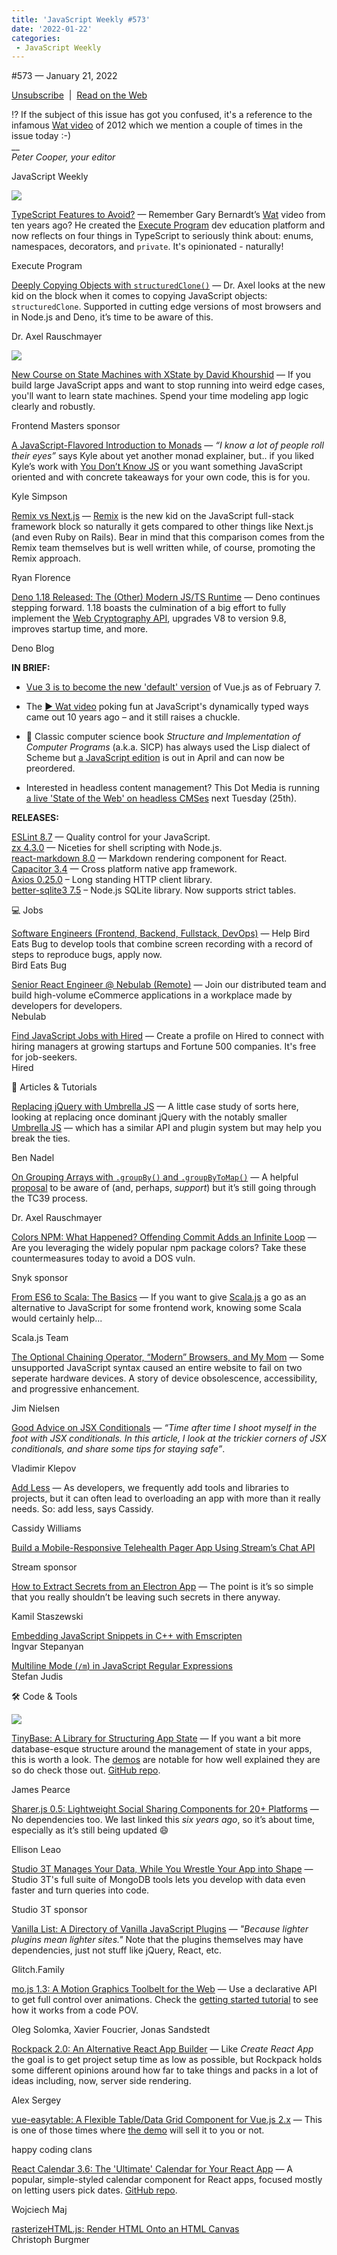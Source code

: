 ```yaml
---
title: 'JavaScript Weekly #573'
date: '2022-01-22'
categories:
 - JavaScript Weekly
---
```


#​573 — January 21, 2022

[Unsubscribe](https://javascriptweekly.com/link/118831/web)  |  [Read on the Web](https://javascriptweekly.com/link/118832/web)

⁉️ If the subject of this issue has got you confused, it's a reference to the infamous [Wat video](https://javascriptweekly.com/link/118835/web) of 2012 which we mention a couple of times in the issue today :-)  
\_\_  
_Peter Cooper, your editor_

JavaScript Weekly

[![](https://res.cloudinary.com/cpress/image/upload/w_1280,e_sharpen:60/igqni4z6jhls1bzqifxu.jpg)](https://javascriptweekly.com/link/118850/web)

[TypeScript Features to Avoid?](https://javascriptweekly.com/link/118850/web "www.executeprogram.com") — Remember Gary Bernardt’s [Wat](https://javascriptweekly.com/link/118835/web) video from ten years ago? He created the [Execute Program](https://javascriptweekly.com/link/118851/web) dev education platform and now reflects on four things in TypeScript to seriously think about: enums, namespaces, decorators, and `private`. It's opinionated - naturally!

Execute Program

[Deeply Copying Objects with `structuredClone()`](https://javascriptweekly.com/link/118852/web "2ality.com") — Dr. Axel looks at the new kid on the block when it comes to copying JavaScript objects: `structuredClone`. Supported in cutting edge versions of most browsers and in Node.js and Deno, it’s time to be aware of this.

Dr. Axel Rauschmayer

[![](https://copm.s3.amazonaws.com/c195ee88.jpg)](https://javascriptweekly.com/link/118833/web)

[New Course on State Machines with XState by David Khourshid](https://javascriptweekly.com/link/118833/web "frontendmasters.com") — If you build large JavaScript apps and want to stop running into weird edge cases, you'll want to learn state machines. Spend your time modeling app logic clearly and robustly.

Frontend Masters sponsor

[A JavaScript-Flavored Introduction to Monads](https://javascriptweekly.com/link/118853/web "github.com") — _“I know a lot of people roll their eyes”_ says Kyle about yet another monad explainer, but.. if you liked Kyle’s work with [You Don’t Know JS](https://javascriptweekly.com/link/118854/web) or you want something JavaScript oriented and with concrete takeaways for your own code, this is for you.

Kyle Simpson

[Remix vs Next.js](https://javascriptweekly.com/link/118855/web "remix.run") — [Remix](https://javascriptweekly.com/link/118886/web) is the new kid on the JavaScript full-stack framework block so naturally it gets compared to other things like Next.js (and even Ruby on Rails). Bear in mind that this comparison comes from the Remix team themselves but is well written while, of course, promoting the Remix approach.

Ryan Florence

[Deno 1.18 Released: The (Other) Modern JS/TS Runtime](https://javascriptweekly.com/link/118857/web "deno.com") — Deno continues stepping forward. 1.18 boasts the culmination of a big effort to fully implement the [Web Cryptography API](https://javascriptweekly.com/link/118858/web), upgrades V8 to version 9.8, improves startup time, and more.

Deno Blog

**IN BRIEF:**

*   [Vue 3 is to become the new 'default' version](https://javascriptweekly.com/link/118834/web) of Vue.js as of February 7.
    
*   The [▶️ Wat video](https://javascriptweekly.com/link/118835/web) poking fun at JavaScript's dynamically typed ways came out 10 years ago – and it still raises a chuckle.
    
*   📗 Classic computer science book _Structure and Implementation of Computer Programs_ (a.k.a. SICP) has always used the Lisp dialect of Scheme but [a JavaScript edition](https://javascriptweekly.com/link/118836/web) is out in April and can now be preordered.
    
*   Interested in headless content management? This Dot Media is running [a live 'State of the Web' on headless CMSes](https://javascriptweekly.com/link/118859/web) next Tuesday (25th).
    

**RELEASES:**

[ESLint 8.7](https://javascriptweekly.com/link/118837/web) — Quality control for your JavaScript.  
[zx 4.3.0](https://javascriptweekly.com/link/118838/web) — Niceties for shell scripting with Node.js.  
[react-markdown 8.0](https://javascriptweekly.com/link/118839/web) — Markdown rendering component for React.  
[Capacitor 3.4](https://javascriptweekly.com/link/118840/web) — Cross platform native app framework.  
[Axios 0.25.0](https://javascriptweekly.com/link/118841/web) – Long standing HTTP client library.  
[better-sqlite3 7.5](https://javascriptweekly.com/link/118842/web) – Node.js SQLite library. Now supports strict tables.

💻 Jobs

[Software Engineers (Frontend, Backend, Fullstack, DevOps)](https://javascriptweekly.com/link/118843/web) — Help Bird Eats Bug to develop tools that combine screen recording with a record of steps to reproduce bugs, apply now.  
Bird Eats Bug

[Senior React Engineer @ Nebulab (Remote)](https://javascriptweekly.com/link/118844/web) — Join our distributed team and build high-volume eCommerce applications in a workplace made by developers for developers.  
Nebulab

[Find JavaScript Jobs with Hired](https://javascriptweekly.com/link/118845/web) — Create a profile on Hired to connect with hiring managers at growing startups and Fortune 500 companies. It's free for job-seekers.  
Hired

📒 Articles & Tutorials

[Replacing jQuery with Umbrella JS](https://javascriptweekly.com/link/118860/web "www.bennadel.com") — A little case study of sorts here, looking at replacing once dominant jQuery with the notably smaller [Umbrella JS](https://javascriptweekly.com/link/118861/web) — which has a similar API and plugin system but may help you break the ties.

Ben Nadel

[On Grouping Arrays with `.groupBy()` and `.groupByToMap()`](https://javascriptweekly.com/link/118862/web "2ality.com") — A helpful [proposal](https://javascriptweekly.com/link/118863/web) to be aware of (and, perhaps, _support_) but it’s still going through the TC39 process.

Dr. Axel Rauschmayer

[Colors NPM: What Happened? Offending Commit Adds an Infinite Loop](https://javascriptweekly.com/link/118846/web "snyk.io") — Are you leveraging the widely popular npm package colors? Take these countermeasures today to avoid a DOS vuln.

Snyk sponsor

[From ES6 to Scala: The Basics](https://javascriptweekly.com/link/118864/web "www.scala-js.org") — If you want to give [Scala.js](https://javascriptweekly.com/link/118865/web) a go as an alternative to JavaScript for some frontend work, knowing some Scala would certainly help...

Scala.js Team

[The Optional Chaining Operator, “Modern” Browsers, and My Mom](https://javascriptweekly.com/link/118866/web "blog.jim-nielsen.com") — Some unsupported JavaScript syntax caused an entire website to fail on two seperate hardware devices. A story of device obsolescence, accessibility, and progressive enhancement.

Jim Nielsen

[Good Advice on JSX Conditionals](https://javascriptweekly.com/link/118867/web "thoughtspile.github.io") — _“Time after time I shoot myself in the foot with JSX conditionals. In this article, I look at the trickier corners of JSX conditionals, and share some tips for staying safe”_.

Vladimir Klepov

[Add Less](https://javascriptweekly.com/link/118868/web "css-tricks.com") — As developers, we frequently add tools and libraries to projects, but it can often lead to overloading an app with more than it really needs. So: add less, says Cassidy.

Cassidy Williams

[Build a Mobile-Responsive Telehealth Pager App Using Stream’s Chat API](https://javascriptweekly.com/link/118848/web "getstream.io")

Stream sponsor

[How to Extract Secrets from an Electron App](https://javascriptweekly.com/link/118869/web "www.staszewski.me") — The point is it’s so simple that you really shouldn’t be leaving such secrets in there anyway.

Kamil Staszewski

[Embedding JavaScript Snippets in C++ with Emscripten](https://javascriptweekly.com/link/118870/web)  
Ingvar Stepanyan

[Multiline Mode (`/m`) in JavaScript Regular Expressions](https://javascriptweekly.com/link/118871/web)  
Stefan Judis

🛠 Code & Tools

[![](https://res.cloudinary.com/cpress/image/upload/w_1280,e_sharpen:60/sn0l2009ciea3l9oqzgr.jpg)](https://javascriptweekly.com/link/118872/web)

[TinyBase: A Library for Structuring App State](https://javascriptweekly.com/link/118872/web "tinybase.org") — If you want a bit more database-esque structure around the management of state in your apps, this is worth a look. The [demos](https://javascriptweekly.com/link/118873/web) are notable for how well explained they are so do check those out. [GitHub repo](https://javascriptweekly.com/link/118874/web).

James Pearce

[Sharer.js 0.5: Lightweight Social Sharing Components for 20+ Platforms](https://javascriptweekly.com/link/118875/web "ellisonleao.github.io") — No dependencies too. We last linked this _six years ago_, so it’s about time, especially as it’s still being updated 😄

Ellison Leao

[Studio 3T Manages Your Data, While You Wrestle Your App into Shape](https://javascriptweekly.com/link/118849/web "studio3t.com") — Studio 3T's full suite of MongoDB tools lets you develop with data even faster and turn queries into code.

Studio 3T sponsor

[Vanilla List: A Directory of Vanilla JavaScript Plugins](https://javascriptweekly.com/link/118876/web "vanillalist.top") — _"Because lighter plugins mean lighter sites."_ Note that the plugins themselves may have dependencies, just not stuff like jQuery, React, etc.

Glitch.Family

[mo.js 1.3: A Motion Graphics Toolbelt for the Web](https://javascriptweekly.com/link/118877/web "mojs.github.io") — Use a declarative API to get full control over animations. Check the [getting started tutorial](https://javascriptweekly.com/link/118878/web) to see how it works from a code POV.

Oleg Solomka, Xavier Foucrier, Jonas Sandstedt

[Rockpack 2.0: An Alternative React App Builder](https://javascriptweekly.com/link/118879/web "github.com") — Like _Create React App_ the goal is to get project setup time as low as possible, but Rockpack holds some different opinions around how far to take things and packs in a lot of ideas including, now, server side rendering.

Alex Sergey

[vue-easytable: A Flexible Table/Data Grid Component for Vue.js 2.x](https://javascriptweekly.com/link/118880/web "github.com") — This is one of those times where [the demo](https://javascriptweekly.com/link/118881/web) will sell it to you or not.

happy coding clans

[React Calendar 3.6: The 'Ultimate' Calendar for Your React App](https://javascriptweekly.com/link/118882/web "projects.wojtekmaj.pl") — A popular, simple-styled calendar component for React apps, focused mostly on letting users pick dates. [GitHub repo](https://javascriptweekly.com/link/118883/web).

Wojciech Maj

[rasterizeHTML.js: Render HTML Onto an HTML Canvas](https://javascriptweekly.com/link/118884/web)  
Christoph Burgmer